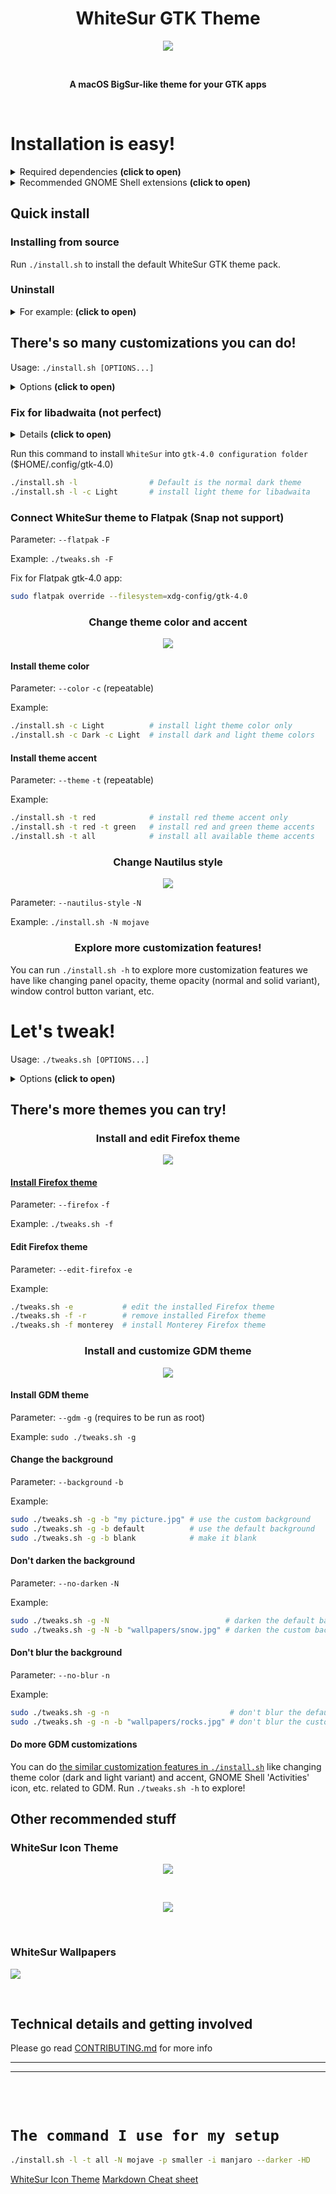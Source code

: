 <h1 align="center"> WhiteSur GTK Theme </h1>
<p align="center"> <img src="https://github.com/vinceliuice/WhiteSur-gtk-theme/blob/pictures/pictures/macbook.png"/> </p>

<br>
<p align="center"> <b> A macOS BigSur-like theme for your GTK apps </b> </p>
<br>

# Installation is easy!
<details> <summary> Required dependencies <b>(click to open)</b> </summary>

### "Install from source" deps
- sassc
- libglib2.0-dev-bin     `ubuntu 20.04`
- libglib2.0-dev         `ubuntu 18.04` `debian 10.03` `linux mint 19`
- libxml2-utils          `ubuntu 18.04` `debian 10.03` `linux mint 19`
- glib2-devel            `Fedora` `Redhat`

### Misc deps
- imagemagick            `(optional for GDM theme tweak)`
- dialog                 `(optional for installation in dialog mode)`
- optipng                `(optional for asset rendering)`
- inkscape               `(optional for asset rendering)`

Don't worry, WhiteSur installer already provides all of those dependencies.
</details>

<details> <summary> Recommended GNOME Shell extensions <b>(click to open)</b> </summary>

- [user-themes](https://extensions.gnome.org/extension/19/user-themes/) to enable gnome-shell theme (and not just the application theme)
- [dash-to-dock](https://extensions.gnome.org/extension/307/dash-to-dock)
- [blur-my-shell](https://extensions.gnome.org/extension/3193/blur-my-shell)

</details>

## Quick install

### Installing from source

Run `./install.sh` to install the default WhiteSur GTK theme pack.

### Uninstall

<details> <summary> For example: <b>(click to open)</b> </summary>

- uninstall Gtk themes: `./install.sh -r`
- uninstall GDM theme: `sudo ./tweaks.sh -g -r`
- uninstall Firefox theme: `./tweaks.sh -f -r`

- uninstall Dash-to-dock theme: `./tweaks.sh -d -r`
- uninstall Flatpak Gtk themes: `./tweaks.sh -F -r`
- uninstall Snap Gtk themes: `./tweaks.sh -s -r`

</details>

## There's so many customizations you can do!
Usage:  `./install.sh [OPTIONS...]`

<details> <summary> Options <b>(click to open)</b> </summary>

```bash

  -d, --dest DIR
 Set destination directory. Default is '/home/vince/.themes'

  -n, --name NAME
 Set theme name. Default is 'WhiteSur'

  -o, --opacity [normal|solid]
 Set theme opacity variants. Repeatable. Default is all variants

  -c, --color [Light|Dark]
 Set theme color variants. Repeatable. Default is all variants

  -a, --alt [normal|alt|all]
 Set window control buttons variant. Repeatable. Default is 'normal'

  -t, --theme [default|blue|purple|pink|red|orange|yellow|green|grey|all]
 Set theme accent color. Repeatable. Default is BigSur-like theme

  -p, --panel-opacity [default|30|45|60|75]
 Set panel transparency. Default is 15%

  -P, --panel-size [default|smaller|bigger]
 Set Gnome shell panel height size. Default is 32px

  -s, --size [default|180|220|240|260|280]
 Set Nautilus sidebar minimum width. Default is 200px

  -i, --icon [standard|simple|gnome|ubuntu|tux|arch|manjaro|fedora|debian|void|opensuse|popos|mxlinux|zorin]
 Set 'Activities' icon. Default is 'standard'

  -b, --background [default|blank|IMAGE_PATH]
 Set gnome-shell background image. Default is BigSur-like wallpaper

  -m, --monterey
 Set to MacOS Monterey style.

  -N, --nautilus-style [stable|normal|mojave|glassy]
 Set Nautilus style. Default is BigSur-like style (stabled sidebar)

  -l, --libadwaita
 Install theme into gtk4.0 config for libadwaita. Default is dark version

  -HD, --highdefinition
 Set to High Definition size. Default is laptop size

  --normal, --normalshowapps
 Set gnome-shell show apps button style to normal. Default is bigsur

  --round, --roundedmaxwindow
 Set maximized window to rounded. Default is square

  --right, --rightplacement
 Set Nautilus titlebutton placement to right. Default is left

  --black, --blackfont
 Set panel font color to black. Default is white

  --darker, --darkercolor
 Install darker 'WhiteSur' dark themes.

  --nord, --nordcolor
 Install 'WhiteSur' Nord ColorScheme themes.

  --dialog, --interactive
 Run this installer interactively, with dialogs.

  --silent-mode
 Meant for developers: ignore any confirm prompt and params become more strict.

  -r, --remove, -u, --uninstall
 Remove all installed WhiteSur themes.

  -h, --help
 Show this help.

```

</details>

### Fix for libadwaita (not perfect)

<details> <summary> Details <b>(click to open)</b> </summary>

  Since the release of `Gnome 43.0`, more and more built-in apps use `libadwaita` now, and libadwaita does not support custom themes, which means we cannot change the appearance of app using libadwaita through `gnome-tweaks` or `dconf-editor`. For users who love custom themes, it’s really sucks!

  Anyway if anybody who still want to custom themes we can only do this way:

  that is to use the `theme file` to overwrite the `gtk-4.0 configuration file`. The result is that only Fixed making all gtk4 apps use one theme and cannot be switched (even can not switch to dark mode) If you want to change a theme, you can only re-overwrite the `gtk-4.0 configuration file` with a new theme, I know this method is not perfect, But at the moment it is only possible to continue using themes for libadwaita's apps ...

</details>

Run this command to install `WhiteSur` into `gtk-4.0 configuration folder` ($HOME/.config/gtk-4.0)

```bash
./install.sh -l                # Default is the normal dark theme
./install.sh -l -c Light       # install light theme for libadwaita
```

### Connect WhiteSur theme to Flatpak (Snap not support)
Parameter: `--flatpak` `-F`

Example: `./tweaks.sh -F`

Fix for Flatpak gtk-4.0 app:

```bash
sudo flatpak override --filesystem=xdg-config/gtk-4.0
```

### <p align="center"> <b> Change theme color and accent </b> </p>
<p align="center"> <img src="https://github.com/vinceliuice/WhiteSur-gtk-theme/blob/pictures/pictures/colors-themes.png"/> </p>

#### Install theme color
Parameter: `--color` `-c` (repeatable)

Example:

```bash
./install.sh -c Light          # install light theme color only
./install.sh -c Dark -c Light  # install dark and light theme colors
```

#### Install theme accent
Parameter: `--theme` `-t` (repeatable)

Example:

```bash
./install.sh -t red            # install red theme accent only
./install.sh -t red -t green   # install red and green theme accents
./install.sh -t all            # install all available theme accents
```

### <p align="center"> <b> Change Nautilus style </b> </p>
<p align="center"> <img src="https://github.com/vinceliuice/WhiteSur-gtk-theme/blob/pictures/pictures/nautilus.png"/> </p>

Parameter: `--nautilus-style` `-N`

Example: `./install.sh -N mojave`


### <p align="center"> <b> Explore more customization features! </b> </p>
You can run `./install.sh -h` to explore more customization features we have
like changing panel opacity, theme opacity (normal and solid variant), window
control button variant, etc.


# Let's tweak!
Usage:  `./tweaks.sh [OPTIONS...]`

<details> <summary> Options <b>(click to open)</b> </summary>

```bash

  -g, --gdm [default|x2]
 Install 'WhiteSur' theme for GDM (scaling: 100%/200%, default is 100%). Requires to run this shell as root

  -o, --opacity [normal|solid]
 Set 'WhiteSur' GDM theme opacity variants. Default is 'normal'

  -c, --color [Light|Dark]
 Set 'WhiteSur' GDM and Dash to Dock theme color variants. Default is 'light'

  -t, --theme [default|blue|purple|pink|red|orange|yellow|green|grey]
 Set 'WhiteSur' GDM theme accent color. Default is BigSur-like theme

  -N, --no-darken
 Don't darken 'WhiteSur' GDM theme background image.

  -n, --no-blur
 Don't blur 'WhiteSur' GDM theme background image.

  -b, --background [default|blank|IMAGE_PATH]
 Set 'WhiteSur' GDM theme background image. Default is BigSur-like wallpaper

  -p, --panel-opacity [default|30|45|60|75]
 Set 'WhiteSur' GDM (GNOME Shell) theme panel transparency. Default is 15%

  -P, --panel-size [default|smaller|bigger]
 Set 'WhiteSur' Gnome shell panel height size. Default is 32px

  -i, --icon [standard|simple|gnome|ubuntu|tux|arch|manjaro|fedora|debian|void|opensuse|popos|mxlinux|zorin]
 Set 'WhiteSur' GDM (GNOME Shell) 'Activities' icon. Default is 'standard'

  --nord, --nordcolor
 Install 'WhiteSur' Nord ColorScheme themes.

  -f, --firefox [default|monterey|alt]
 Install 'WhiteSur|Monterey|Alt' theme for Firefox and connect it to the current Firefox profiles. Default is WhiteSur

  -e, --edit-firefox
 Edit 'WhiteSur' theme for Firefox settings and also connect the theme to the current Firefox profiles.

  -F, --flatpak
 Connect 'WhiteSur' theme to Flatpak.

  -d, --dash-to-dock
 Fixed Dash to Dock theme issue.

  -r, --remove, --revert
 Revert to the original themes, do the opposite things of install and connect.

  --silent-mode
 Meant for developers: ignore any confirm prompt and params become more strict.

  -h, --help
 Show this help.

```

</details>

## There's more themes you can try!
### <p align="center"> <b> Install and edit Firefox theme </b> </p>

<p align="center"> <a href="src/other/firefox">
<img src="https://github.com/vinceliuice/WhiteSur-gtk-theme/blob/pictures/pictures/firefox.png"/>
</a> </p>

#### [Install Firefox theme](src/other/firefox)
Parameter: `--firefox` `-f`

Example: `./tweaks.sh -f`

#### Edit Firefox theme
Parameter: `--edit-firefox` `-e`

Example:

```bash
./tweaks.sh -e           # edit the installed Firefox theme
./tweaks.sh -f -r        # remove installed Firefox theme
./tweaks.sh -f monterey  # install Monterey Firefox theme
```

### <p align="center"> <b> Install and customize GDM theme </b> </p>
<p align="center"> <img src="https://github.com/vinceliuice/WhiteSur-gtk-theme/blob/pictures/pictures/gdm.png"/> </p>

#### Install GDM theme
Parameter: `--gdm` `-g` (requires to be run as root)

Example: `sudo ./tweaks.sh -g`

#### Change the background
Parameter: `--background` `-b`

Example:

```bash
sudo ./tweaks.sh -g -b "my picture.jpg" # use the custom background
sudo ./tweaks.sh -g -b default          # use the default background
sudo ./tweaks.sh -g -b blank            # make it blank
```

#### Don't darken the background
Parameter: `--no-darken` `-N`

Example:

```bash
sudo ./tweaks.sh -g -N                          # darken the default background
sudo ./tweaks.sh -g -N -b "wallpapers/snow.jpg" # darken the custom background
```

#### Don't blur the background
Parameter: `--no-blur` `-n`

Example:

```bash
sudo ./tweaks.sh -g -n                           # don't blur the default background
sudo ./tweaks.sh -g -n -b "wallpapers/rocks.jpg" # don't blur the custom background
```

#### Do more GDM customizations
You can do [the similar customization features in `./install.sh`](#theres-so-many-customizations-you-can-do)
like changing theme color (dark and light variant) and accent, GNOME Shell
'Activities' icon, etc. related to GDM. Run `./tweaks.sh -h` to explore!

## Other recommended stuff
### WhiteSur Icon Theme
<p align="center"> <a href="https://github.com/vinceliuice/WhiteSur-icon-theme">
  <img src="https://github.com/vinceliuice/WhiteSur-gtk-theme/blob/pictures/pictures/icon-theme.png"/>
</a> </p>
<br>
<p align="center"> <a href="https://github.com/vinceliuice/WhiteSur-icon-theme">
  <img src="https://github.com/vinceliuice/WhiteSur-gtk-theme/blob/pictures/pictures/download-button.svg"/>
</a> </p>
<br>

### WhiteSur Wallpapers
![ ](https://github.com/vinceliuice/WhiteSur-wallpapers/blob/main/1080p/WhiteSur.png)

<br>

## Technical details and getting involved
Please go read [CONTRIBUTING.md](.github/CONTRIBUTING.md) for more info

---
---
<br>
<br>

# `The command I use for my setup`
```zsh
./install.sh -l -t all -N mojave -p smaller -i manjaro --darker -HD
```

[WhiteSur Icon Theme](obsidian://open?vault=Notes%20and%20Tasks&file=WhiteSur%20Icon%20Theme)
[Markdown Cheat sheet](obsidian://open?vault=Notes%20and%20Tasks&file=*%20Markdown%20Cheat%20Sheet)
